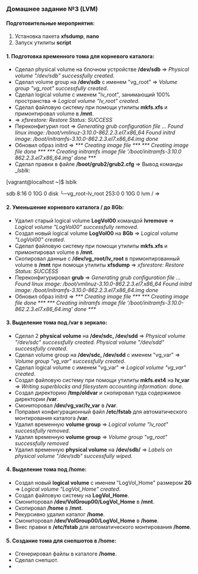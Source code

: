 ### Домашнее задание №3 (LVM)
#### Подготовительные мероприятия:
1. Установка пакета __xfsdump__, __nano__
2. Запуск утилиты __script__ 

#### 1. Подготовка временного тома для корневого каталога:
* Сделал physical volume на блочном устройстве __/dev/sdb__ => _Physical volume "/dev/sdb" successfully created_.
* Сделал volume group на __/dev/sdb__ с именем "vg_root" => _Volume group "vg_root" successfully created_.
* Сделал logical volume с именем "lv_root", занимающий 100% пространства => _Logical volume "lv_root" created_.
* Сделал файловую систему при помощи утилиты __mkfs.xfs__ и примонтировал volume в __/mnt__.
*  => _xfsrestore: Restore Status: SUCCESS_
* Переконфигурил root => _Generating grub configuration file ... Found linux image: /boot/vmlinuz-3.10.0-862.2.3.el7.x86_64 Found initrd image: /boot/initramfs-3.10.0-862.2.3.el7.x86_64.img done_
* Обновил образ initrd => _*** Creating image file *** *** Creating image file done *** *** Creating initramfs image file '/boot/initramfs-3.10.0 862.2.3.el7.x86_64.img' done ***_
* Сделал правки в файле __/boot/grub2/grub2.cfg__ => Вывод команды __lsblk_:

[vagrant@localhost ~]$ lsblk

sdb                       8:16   0   10G  0 disk 
└─vg_root-lv_root       253:0    0   10G  0 lvm  /
 =>
#### 2. Уменьшение корневого каталога __/__ до 8Gb:
* Удалил старый logical volume __LogVol00__ командой __lvremove__ => _Logical volume "LogVol00" successfully removed_.
* Создал новый logical volume __LogVol00__ на __8Gb__ => _Logical volume "LogVol00" created_.
* Сделал файловую систему при помощи утилиты __mkfs.xfs__ и примонтировал volume в __/mnt__.
* Скопировал данные с __/dev/vg_root/lv_root__ в примонтированный volume в __/mnt__ при помощи утилиты __xfsdump__ => _xfsrestore: Restore Status: SUCCESS_
* Переконфигурировал __grub__ => _Generating grub configuration file ... Found linux image: /boot/vmlinuz-3.10.0-862.2.3.el7.x86_64 Found initrd image: /boot/initramfs-3.10.0-862.2.3.el7.x86_64.img done_
* Обновил образ initrd => _*** Creating image file *** *** Creating image file done *** *** Creating initramfs image file '/boot/initramfs-3.10.0-862.2.3.el7.x86_64.img' done ***_

#### 3. Выделение тома под /var в зеркало:
* Сделал 2 __physical volume__ на __/dev/sdc, /dev/sdd__ =>  _Physical volume "/dev/sdc" successfully created. Physical volume "/dev/sdd" successfully created_.
* Сделал volume group на __/dev/sdc, /dev/sdd__ с именем "vg_var" => _Volume group "vg_var" successfully created_.
* Сделал logical volume с именем "vg_var" => _Logical volume "vg_var" created_.
* Создал файловую систему при помощи утилиты __mkfs.ext4__ на __lv_var__ => _Writing superblocks and filesystem accounting information: done_.
* Создал директорию __/tmp/oldvar__ и скопировал туда содержимое директории __/var__.
* Смониторовал __/dev/vg_var/lv_var__ в __/var__.
* Поправил конфигурационный файл __/etc/fstab__ для автоматического монтирования каталога __/var__.
* Удалил временную __volume group__ => _Logical volume "lv_root" successfully removed_.
* Удалил временную __volume group__ => _Volume group "vg_root" successfully removed_
* Удалил временную __physical volume__ на __/dev/sdb/__ => _Labels on physical volume "/dev/sdb" successfully wiped_.

#### 4. Выделение тома под /home:
* Создал новый __logical volume__ с именем "LogVol_Home" размером __2G__ =>  _Logical volume "LogVol_Home" created_.
* Создал файловую систему на __LogVol_Home__.
* Смониторовал __/dev/VolGroup00/LogVol_Home__ в __/mnt__.
* Скопировал __/home__ в __/mnt__.
* Рекурсивно удалил каталог __/home__.
* Смониторовал __/dev/VolGroup00/LogVol_Home__ в __/home__.
* Внес правки в __/etc/fstab__ для автоматического монтирования __/home__.

#### 5. Создание тома для снепшотов в /home:
* Сгенерировал файлы в каталоге __/home__.
* Сделал снепшот.
* 


